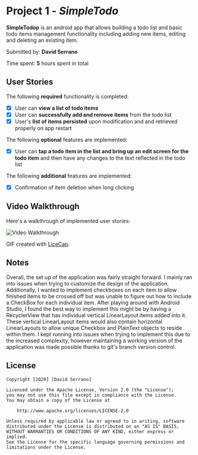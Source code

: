 # Project 1 - *SimpleTodo*

**SimpleTodop** is an android app that allows building a todo list and basic todo items management functionality including adding new items, editing and deleting an existing item.

Submitted by: **David Serrano**

Time spent: **5** hours spent in total

## User Stories

The following **required** functionality is completed:

* [x] User can **view a list of todo items**
* [x] User can **successfully add and remove items** from the todo list
* [x] User's **list of items persisted** upon modification and and retrieved properly on app restart

The following **optional** features are implemented:

* [x] User can **tap a todo item in the list and bring up an edit screen for the todo item** and then have any changes to the text reflected in the todo list

The following **additional** features are implemented:

* [x] Confirmation of item deletion when long clicking

## Video Walkthrough

Here's a walkthrough of implemented user stories:

<img src='http://i.imgur.com/link/to/your/gif/file.gif' title='Video Walkthrough' width='' alt='Video Walkthrough' />

GIF created with [LiceCap](http://www.cockos.com/licecap/).

## Notes

Overall, the set up of the application was fairly straight forward. I mainly ran into issues when trying to customize the design of the application. Additionally, I wanted to implement checkboxes on each item to allow finished items to be crossed off but was unable to figure out how to include a CheckBox for each individual item. After playing around with Android Studio, I found the best way to implement this might be by having a RecyclerView that has individual vertical LinearLayout items added into it. These vertical LinearLayout items would also contain horizontal LinearLayouts to allow unique Checkbox and PlainText objects to reside within them. I kept running into issues when trying to implement this due to the increased complexity, however maintaining a working version of the application was made possible thanks to git's branch version control.  

## License

    Copyright [2020] [David Serrano]

    Licensed under the Apache License, Version 2.0 (the "License");
    you may not use this file except in compliance with the License.
    You may obtain a copy of the License at

        http://www.apache.org/licenses/LICENSE-2.0

    Unless required by applicable law or agreed to in writing, software
    distributed under the License is distributed on an "AS IS" BASIS,
    WITHOUT WARRANTIES OR CONDITIONS OF ANY KIND, either express or implied.
    See the License for the specific language governing permissions and
    limitations under the License.
